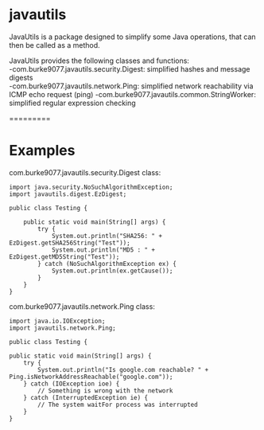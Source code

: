 javautils
=========

JavaUtils is a package designed to simplify some Java operations, that can then be called as a method.

JavaUtils provides the following classes and functions:  
-com.burke9077.javautils.security.Digest: simplified hashes and message digests  
-com.burke9077.javautils.network.Ping: simplified network reachability via ICMP echo request (ping)
-com.burke9077.javautils.common.StringWorker: simplified regular expression checking

=========

Examples
=========
com.burke9077.javautils.security.Digest class:

	import java.security.NoSuchAlgorithmException;
	import javautils.digest.EzDigest;
	
	public class Testing {
	
	    public static void main(String[] args) {
	        try {
	            System.out.println("SHA256: " + EzDigest.getSHA256String("Test"));
	            System.out.println("MD5 : " + EzDigest.getMD5String("Test"));
	        } catch (NoSuchAlgorithmException ex) {
	            System.out.println(ex.getCause());
	        }
	    }
	}
	
com.burke9077.javautils.network.Ping class:

	import java.io.IOException;
	import javautils.network.Ping;

	public class Testing {
    
    public static void main(String[] args) {
        try {
            System.out.println("Is google.com reachable? " + Ping.isNetworkAddressReachable("google.com"));
        } catch (IOException ioe) {
            // Something is wrong with the network
        } catch (InterruptedException ie) {
            // The system waitFor process was interrupted
        }
    }